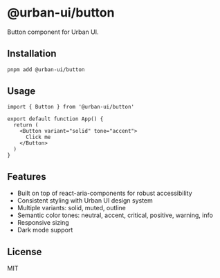 # @urban-ui/button

Button component for Urban UI.

## Installation

```bash
pnpm add @urban-ui/button
```

## Usage

```tsx
import { Button } from '@urban-ui/button'

export default function App() {
  return (
    <Button variant="solid" tone="accent">
      Click me
    </Button>
  )
}
```

## Features

- Built on top of react-aria-components for robust accessibility
- Consistent styling with Urban UI design system
- Multiple variants: solid, muted, outline
- Semantic color tones: neutral, accent, critical, positive, warning, info
- Responsive sizing
- Dark mode support

## License

MIT
